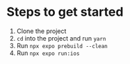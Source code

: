 # Steps to get started

1. Clone the project
2. `cd` into the project and run `yarn`
3. Run `npx expo prebuild --clean`
4. Run `npx expo run:ios`
